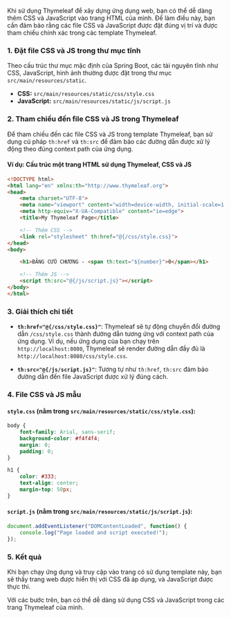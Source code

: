 Khi sử dụng Thymeleaf để xây dựng ứng dụng web, bạn có thể dễ dàng thêm CSS và JavaScript vào trang HTML của mình. Để làm điều này, bạn cần đảm bảo rằng các file CSS và JavaScript được đặt đúng vị trí và được tham chiếu chính xác trong các template Thymeleaf.

### 1. Đặt file CSS và JS trong thư mục tĩnh
Theo cấu trúc thư mục mặc định của Spring Boot, các tài nguyên tĩnh như CSS, JavaScript, hình ảnh thường được đặt trong thư mục `src/main/resources/static`.

- **CSS:** `src/main/resources/static/css/style.css`
- **JavaScript:** `src/main/resources/static/js/script.js`

### 2. Tham chiếu đến file CSS và JS trong Thymeleaf
Để tham chiếu đến các file CSS và JS trong template Thymeleaf, bạn sử dụng cú pháp `th:href` và `th:src` để đảm bảo các đường dẫn được xử lý động theo đúng context path của ứng dụng.

#### Ví dụ: Cấu trúc một trang HTML sử dụng Thymeleaf, CSS và JS

```html
<!DOCTYPE html>
<html lang="en" xmlns:th="http://www.thymeleaf.org">
<head>
    <meta charset="UTF-8">
    <meta name="viewport" content="width=device-width, initial-scale=1.0">
    <meta http-equiv="X-UA-Compatible" content="ie=edge">
    <title>My Thymeleaf Page</title>

    <!-- Thêm CSS -->
    <link rel="stylesheet" th:href="@{/css/style.css}">
</head>
<body>

    <h1>BẢNG CỬU CHƯƠNG - <span th:text="${number}">0</span></h1>

    <!-- Thêm JS -->
    <script th:src="@{/js/script.js}"></script>
</body>
</html>
```

### 3. Giải thích chi tiết

- **`th:href="@{/css/style.css}"`**: Thymeleaf sẽ tự động chuyển đổi đường dẫn `/css/style.css` thành đường dẫn tương ứng với context path của ứng dụng. Ví dụ, nếu ứng dụng của bạn chạy trên `http://localhost:8080`, Thymeleaf sẽ render đường dẫn đầy đủ là `http://localhost:8080/css/style.css`.

- **`th:src="@{/js/script.js}"`**: Tương tự như `th:href`, `th:src` đảm bảo đường dẫn đến file JavaScript được xử lý đúng cách.

### 4. File CSS và JS mẫu
#### `style.css` (nằm trong `src/main/resources/static/css/style.css`):
```css
body {
    font-family: Arial, sans-serif;
    background-color: #f4f4f4;
    margin: 0;
    padding: 0;
}

h1 {
    color: #333;
    text-align: center;
    margin-top: 50px;
}
```

#### `script.js` (nằm trong `src/main/resources/static/js/script.js`):
```javascript
document.addEventListener("DOMContentLoaded", function() {
    console.log("Page loaded and script executed!");
});
```

### 5. Kết quả
Khi bạn chạy ứng dụng và truy cập vào trang có sử dụng template này, bạn sẽ thấy trang web được hiển thị với CSS đã áp dụng, và JavaScript được thực thi.

Với các bước trên, bạn có thể dễ dàng sử dụng CSS và JavaScript trong các trang Thymeleaf của mình.